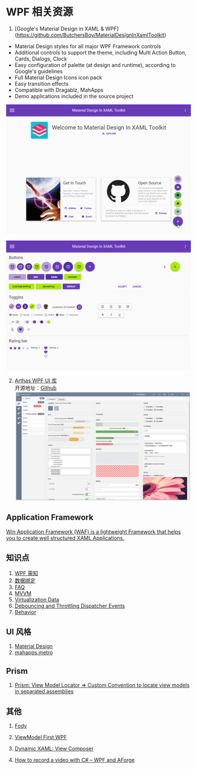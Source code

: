 # WPF 相关资源

1. [Google's Material Design in XAML & WPF]
(https://github.com/ButchersBoy/MaterialDesignInXamlToolkit)

* Material Design styles for all major WPF Framework controls
* Additional controls to support the theme, including Multi Action Button, Cards, Dialogs, Clock
* Easy configuration of palette (at design and runtime), according to Google's guidelines
* Full Material Design Icons icon pack
* Easy transition effects
* Compatible with Dragablz, MahApps
* Demo applications included in the source project

![screen-home.png](./images/screen-home.png)

![screen-buttons.png](./images/screen-buttons.png)

2. [Arthas WPF UI 库](http://oneo.me/Arthas-WPF-UI-%E5%BA%93/)  
开源地址：[Github](https://github.com/1217950746/Arthas-WPFUI)
![arthas_1.png](./images/arthas_1.png)

## Application Framework 
[Win Application Framework (WAF) is a lightweight Framework that helps you to create well structured XAML Applications.](https://github.com/jbe2277/waf)


## 知识点  
1. [WPF 需知](./common.md)
2. [数据绑定](./binding.md)
3. [FAQ](./faq.md)
4. [MVVM](./mvvm.md)
5. [Virtualization Data](./Virtualization.md)
6. [Debouncing and Throttling Dispatcher Events](./debouncing.md)
7. [Behavior](./Behavior.md)

## UI 风格  
1. [Material Design](./materialDesign.md)
2. [mahapps.metro](,/mahMetro.md)


## Prism
1. [Prism: View Model Locator => Custom Convention to locate view models in separated assemblies](http://cyounes.com/2016/01/24/prism-custom-view-model-locator.html)



## 其他  
1. [Fody](./fody.md)

2. [ViewModel First WPF](https://edongashi.blog/2017/08/11/building-material-design-wpf-applications-an-introduction-to-viewmodel-first-routing/)

3. [Dynamic XAML: View Composer](https://gallery.technet.microsoft.com/Dynamic-XAML-View-Composer-8d9fa5d6)

4. [How to record a video with C# – WPF and AForge](https://www.mesta-automation.com/how-to-record-a-video-with-c-wpf-and-aforge/)